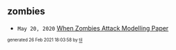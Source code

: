 ## zombies


* <code>May 20, 2020</code> [When Zombies Attack Modelling Paper](2020-05-20T11-31-00-when-zombies-attack-modelling-paper.md)

<sup><sub>generated 26 Feb 2021 18:03:58 by <a href='https://github.com/senorprogrammer/til'>til</a></sub></sup>
